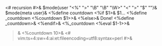 <# recursion #>&
$mode{user "<%" ">" "\B" "\B" "\W>" "<" ">" "$" ""}&
$mode{meta user}&
<%define countdown
<%if $1>&
$1...
<%define _countdown <%countdown $1>>&
<%else>&
Done!
<%define _countdown>&
<%endif>&
<%_countdown <%eval $1-1>>&
>&
<%countdown 10>&
<#
vim:ts=4:sw=4:ai:et:fileencoding=utf8:syntax=perl
#>&
